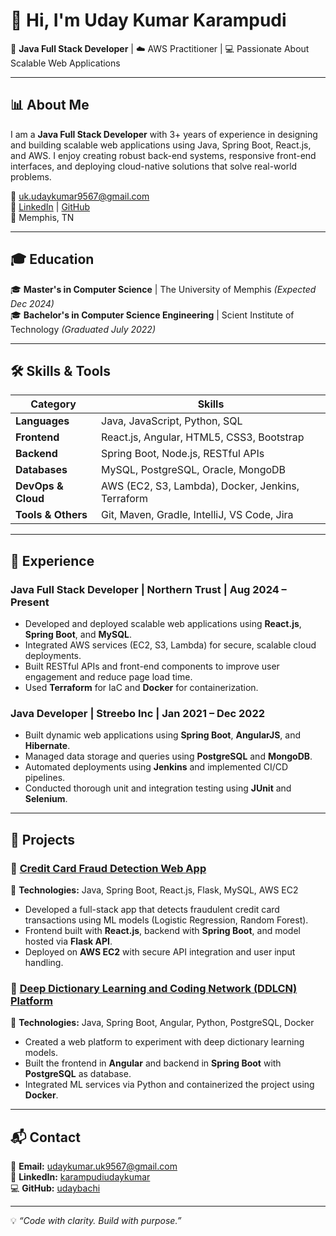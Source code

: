 # 👋 Hi, I'm Uday Kumar Karampudi

🎯 **Java Full Stack Developer** | ☁️ AWS Practitioner | 💻 Passionate About Scalable Web Applications

---

## 📊 About Me  

I am a **Java Full Stack Developer** with 3+ years of experience in designing and building scalable web applications using Java, Spring Boot, React.js, and AWS. I enjoy creating robust back-end systems, responsive front-end interfaces, and deploying cloud-native solutions that solve real-world problems.

📧 [uk.udaykumar9567@gmail.com](mailto:uk.udaykumar9567@gmail.com)  
🔗 [LinkedIn](https://www.linkedin.com/in/karampudiudaykumar/) | [GitHub](https://github.com/udaybachi)  
📍 Memphis, TN

---

## 🎓 Education  

🎓 **Master's in Computer Science** | The University of Memphis *(Expected Dec 2024)*  
🎓 **Bachelor's in Computer Science Engineering** | Scient Institute of Technology *(Graduated July 2022)*  

---

## 🛠️ Skills & Tools  

| **Category**         | **Skills** |
|----------------------|------------------------------------------------------------|
| **Languages**        | Java, JavaScript, Python, SQL |
| **Frontend**         | React.js, Angular, HTML5, CSS3, Bootstrap |
| **Backend**          | Spring Boot, Node.js, RESTful APIs |
| **Databases**        | MySQL, PostgreSQL, Oracle, MongoDB |
| **DevOps & Cloud**   | AWS (EC2, S3, Lambda), Docker, Jenkins, Terraform |
| **Tools & Others**   | Git, Maven, Gradle, IntelliJ, VS Code, Jira |

---

## 💼 Experience  

### **Java Full Stack Developer | Northern Trust | Aug 2024 – Present**  
- Developed and deployed scalable web applications using **React.js**, **Spring Boot**, and **MySQL**.  
- Integrated AWS services (EC2, S3, Lambda) for secure, scalable cloud deployments.  
- Built RESTful APIs and front-end components to improve user engagement and reduce page load time.  
- Used **Terraform** for IaC and **Docker** for containerization.

### **Java Developer | Streebo Inc | Jan 2021 – Dec 2022**  
- Built dynamic web applications using **Spring Boot**, **AngularJS**, and **Hibernate**.  
- Managed data storage and queries using **PostgreSQL** and **MongoDB**.  
- Automated deployments using **Jenkins** and implemented CI/CD pipelines.  
- Conducted thorough unit and integration testing using **JUnit** and **Selenium**.

---

## 🚀 Projects  

### 🔹 [Credit Card Fraud Detection Web App](https://github.com/udaybachi/fraud-detection)
📌 **Technologies:** Java, Spring Boot, React.js, Flask, MySQL, AWS EC2  
- Developed a full-stack app that detects fraudulent credit card transactions using ML models (Logistic Regression, Random Forest).  
- Frontend built with **React.js**, backend with **Spring Boot**, and model hosted via **Flask API**.  
- Deployed on **AWS EC2** with secure API integration and user input handling.

### 🔹 [Deep Dictionary Learning and Coding Network (DDLCN) Platform](https://github.com/udaybachi/ddlcn)
📌 **Technologies:** Java, Spring Boot, Angular, Python, PostgreSQL, Docker  
- Created a web platform to experiment with deep dictionary learning models.  
- Built the frontend in **Angular** and backend in **Spring Boot** with **PostgreSQL** as database.  
- Integrated ML services via Python and containerized the project using **Docker**.

---

## 📬 Contact  

📧 **Email:** [udaykumar.uk9567@gmail.com](mailto:udaykumar.uk9567@gmail.com)  
🔗 **LinkedIn:** [karampudiudaykumar](https://www.linkedin.com/in/karampudiudaykumar/)  
💻 **GitHub:** [udaybachi](https://github.com/udaybachi)  

---

💡 *“Code with clarity. Build with purpose.”*
